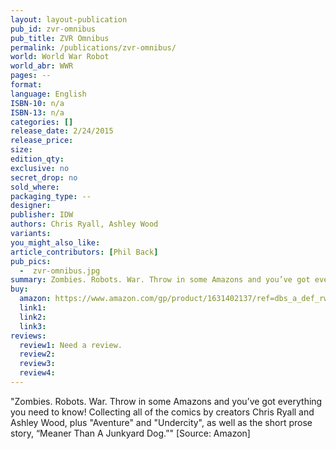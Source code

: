 ```yaml
---
layout: layout-publication
pub_id: zvr-omnibus
pub_title: ZVR Omnibus
permalink: /publications/zvr-omnibus/
world: World War Robot
world_abr: WWR
pages: --
format: 
language: English
ISBN-10: n/a
ISBN-13: n/a
categories: []
release_date: 2/24/2015
release_price: 
size: 
edition_qty:
exclusive: no
secret_drop: no
sold_where: 
packaging_type: --
designer: 
publisher: IDW
authors: Chris Ryall, Ashley Wood
variants:
you_might_also_like: 
article_contributors: [Phil Back]
pub_pics: 
  -  zvr-omnibus.jpg
summary: Zombies. Robots. War. Throw in some Amazons and you’ve got everything you need to know! Collecting all of the comics by creators Chris Ryall and Ashley Wood, plus "Aventure" and "Undercity", as well as the short prose story, “Meaner Than A Junkyard Dog.” - From Amazon
buy:
  amazon: https://www.amazon.com/gp/product/1631402137/ref=dbs_a_def_rwt_bibl_vppi_i4
  link1: 
  link2: 
  link3: 
reviews:
  review1: Need a review.
  review2:
  review3:
  review4:
---
```

<p>"Zombies. Robots. War. Throw in some Amazons and you’ve got everything you need to know! Collecting all of the comics by creators Chris Ryall and Ashley Wood, plus "Aventure" and "Undercity", as well as the short prose story, “Meaner Than A Junkyard Dog.”" [Source: Amazon]</p>